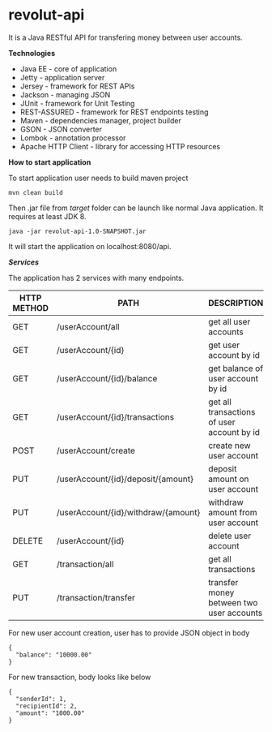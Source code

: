 # revolut-api
It is a Java RESTful API for transfering money between user accounts.

**Technologies**
- Java EE - core of application
- Jetty - application server
- Jersey - framework for REST APIs
- Jackson - managing JSON 
- JUnit - framework for Unit Testing
- REST-ASSURED - framework for REST endpoints testing
- Maven - dependencies manager, project builder
- GSON - JSON converter
- Lombok - annotation processor
- Apache HTTP Client - library for accessing HTTP resources

**How to start application**

To start application user needs to build maven project
```
mvn clean build
```

Then .jar file from *target* folder can be launch like normal Java application. It requires at least JDK 8.
```
java -jar revolut-api-1.0-SNAPSHOT.jar
```

It will start the application on localhost:8080/api.

***Services***

The application has 2 services with many endpoints. 

| HTTP METHOD | PATH | DESCRIPTION |
| ----------- | ---- | ----------- |
| GET         | /userAccount/all | get all user accounts |
| GET         | /userAccount/{id} | get user account by id |
| GET         | /userAccount/{id}/balance | get balance of user account by id |
| GET         | /userAccount/{id}/transactions | get all transactions of user account by id |
| POST         | /userAccount/create | create new user account |
| PUT         | /userAccount/{id}/deposit/{amount} | deposit amount on user account |
| PUT         | /userAccount/{id}/withdraw/{amount} | withdraw amount from user account |
| DELETE         | /userAccount/{id} | delete user account |
| GET         | /transaction/all | get all transactions |
| PUT         | /transaction/transfer | transfer money between two user accounts |

For new user account creation, user has to provide JSON object in body 
```
{
  "balance": "10000.00"
}
```

For new transaction, body looks like below
```
{
  "senderId": 1,
  "recipientId": 2,
  "amount": "1000.00"
}
```
